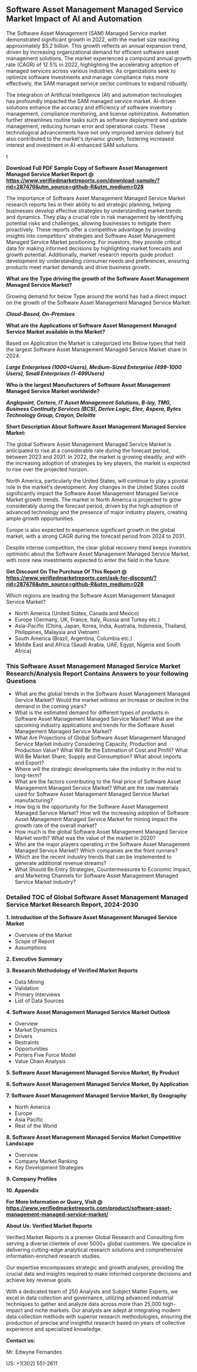 <h2>Software Asset Management Managed Service Market Impact of AI and Automation</h2><p>The Software Asset Management (SAM) Managed Service market demonstrated significant growth in 2022, with the market size reaching approximately $5.2 billion. This growth reflects an annual expansion trend, driven by increasing organizational demand for efficient software asset management solutions. The market experienced a compound annual growth rate (CAGR) of 12.5% in 2022, highlighting the accelerating adoption of managed services across various industries. As organizations seek to optimize software investments and manage compliance risks more effectively, the SAM managed service sector continues to expand robustly.</p><p>The integration of Artificial Intelligence (AI) and automation technologies has profoundly impacted the SAM managed service market. AI-driven solutions enhance the accuracy and efficiency of software inventory management, compliance monitoring, and license optimization. Automation further streamlines routine tasks such as software deployment and update management, reducing human error and operational costs. These technological advancements have not only improved service delivery but also contributed to the market's dynamic growth, fostering increased interest and investment in AI-enhanced SAM solutions.</p>t</p><p id="" class=""><strong>Download Full PDF Sample Copy of Software Asset Management Managed Service Market Report @ <a href="https://www.verifiedmarketreports.com/download-sample/?rid=287476&utm_source=github-R&utm_medium=028" target="_blank">https://www.verifiedmarketreports.com/download-sample/?rid=287476&utm_source=github-R&utm_medium=028</a></strong></p><p>The importance of&nbsp;Software Asset Management Managed Service Market research reports lies in their ability to aid strategic planning, helping businesses develop effective strategies by understanding market trends and dynamics. They play a crucial role in risk management by identifying potential risks and challenges, allowing businesses to mitigate them proactively. These reports offer a competitive advantage by providing insights into competitors' strategies and Software Asset Management Managed Service Market positioning. For investors, they provide critical data for making informed decisions by highlighting market forecasts and growth potential. Additionally, market research reports guide product development by understanding consumer needs and preferences, ensuring products meet market demands and drive business growth.</p><p><strong>What are the&nbsp;Type driving the growth of the Software Asset Management Managed Service Market?</strong></p><p id="" class="">Growing demand for below Type around the world has had a direct impact on the growth of the Software Asset Management Managed Service Market:</p><em><strong>Cloud-Based, On-Premises</strong></em></p><strong>What are the&nbsp;Applications&nbsp;of Software Asset Management Managed Service Market available in the Market?</strong></p><p id="" class="">Based on Application the Market is categorized into Below types that held the largest Software Asset Management Managed Service Market share In 2024.</p><em><strong>Large Enterprises (1000+Users), Medium-Sized Enterprise (499-1000 Users), Small Enterprises (1-499Users)</strong></em></p><strong>Who is the largest Manufacturers of Software Asset Management Managed Service Market worldwide?</strong></p><p><em><strong>Anglepoint, Certero, IT Asset Management Solutions, B-lay, TMG, Business Continuity Services (BCS), Derive Logic, Elee, Aspera, Bytes Technology Group, Crayon, Deloitte</strong></em></p><p id="" class=""><strong>Short Description About Software Asset Management Managed Service Market:</strong></p><p>The global Software Asset Management Managed Service Market is anticipated to rise at a considerable rate during the forecast period, between 2023 and 2031. In 2022, the market is growing steadily, and with the increasing adoption of strategies by key players, the market is expected to rise over the projected horizon.</p><p>North America, particularly the United States, will continue to play a pivotal role in the market's development. Any changes in the United States could significantly impact the Software Asset Management Managed Service Market growth trends. The market in North America is projected to grow considerably during the forecast period, driven by the high adoption of advanced technology and the presence of major industry players, creating ample growth opportunities.</p><p>Europe is also expected to experience significant growth in the global market, with a strong CAGR during the forecast period from 2024 to 2031.</p><p>Despite intense competition, the clear global recovery trend keeps investors optimistic about the Software Asset Management Managed Service Market, with more new investments expected to enter the field in the future.</p><p id="" class=""><strong>Get Discount On The Purchase Of This Report @ <a href="https://www.verifiedmarketreports.com/ask-for-discount/?rid=287476&utm_source=github-R&utm_medium=028" target="_blank">https://www.verifiedmarketreports.com/ask-for-discount/?rid=287476&utm_source=github-R&utm_medium=028</a></strong></p>Which regions are leading the Software Asset Management Managed Service Market?</p><ul><li>North America (United States, Canada and Mexico)</li><li>Europe (Germany, UK, France, Italy, Russia and Turkey etc.)</li><li>Asia-Pacific (China, Japan, Korea, India, Australia, Indonesia, Thailand, Philippines, Malaysia and Vietnam)</li><li>South America (Brazil, Argentina, Columbia etc.)</li><li>Middle East and Africa (Saudi Arabia, UAE, Egypt, Nigeria and South Africa)</li></ul><h3 id="" class="">This Software Asset Management Managed Service Market Research/Analysis Report Contains Answers to your following Questions</h3><ul><li>What are the global trends in the Software Asset Management Managed Service Market? Would the market witness an increase or decline in the demand in the coming years?</li><li>What is the estimated demand for different types of products in Software Asset Management Managed Service Market? What are the upcoming industry applications and trends for the Software Asset Management Managed Service Market?</li><li>What Are Projections of Global Software Asset Management Managed Service Market Industry Considering Capacity, Production and Production Value? What Will Be the Estimation of Cost and Profit? What Will Be Market Share, Supply and Consumption? What about imports and Export?</li><li>Where will the strategic developments take the industry in the mid to long-term?</li><li>What are the factors contributing to the final price of Software Asset Management Managed Service Market? What are the raw materials used for Software Asset Management Managed Service Market manufacturing?</li><li>How big is the opportunity for the Software Asset Management Managed Service Market? How will the increasing adoption of Software Asset Management Managed Service Market for mining impact the growth rate of the overall market?</li><li>How much is the global Software Asset Management Managed Service Market worth? What was the value of the market In 2020?</li><li>Who are the major players operating in the Software Asset Management Managed Service Market? Which companies are the front runners?</li><li>Which are the recent industry trends that can be implemented to generate additional revenue streams?</li><li>What Should Be Entry Strategies, Countermeasures to Economic Impact, and Marketing Channels for Software Asset Management Managed Service Market Industry?</li></ul><h3 id="" class="">Detailed TOC of Global Software Asset Management Managed Service Market Research Report, 2024-2030</h3><p id="" class=""><strong>1. Introduction of the Software Asset Management Managed Service Market</strong></p><ul><li>Overview of the Market</li><li>Scope of Report</li><li>Assumptions</li></ul><p id="" class=""><strong>2. Executive Summary</strong></p><p id="" class=""><strong>3. Research Methodology of Verified Market Reports</strong></p><ul><li>Data Mining</li><li>Validation</li><li>Primary Interviews</li><li>List of Data Sources</li></ul><p id="" class=""><strong>4. Software Asset Management Managed Service Market Outlook</strong></p><ul><li>Overview</li><li>Market Dynamics</li><li>Drivers</li><li>Restraints</li><li>Opportunities</li><li>Porters Five Force Model</li><li>Value Chain Analysis</li></ul><p id="" class=""><strong>5. Software Asset Management Managed Service Market, By Product</strong></p><p id="" class=""><strong>6. Software Asset Management Managed Service Market, By Application</strong></p><p id="" class=""><strong>7. Software Asset Management Managed Service Market, By Geography</strong></p><ul><li>North America</li><li>Europe</li><li>Asia Pacific</li><li>Rest of the World</li></ul><p id="" class=""><strong>8. Software Asset Management Managed Service Market Competitive Landscape</strong></p><ul><li>Overview</li><li>Company Market Ranking</li><li>Key Development Strategies</li></ul><p id="" class=""><strong>9. Company Profiles</strong></p><p id="" class=""><strong>10. Appendix</strong></p><p id="" class=""><strong>For More Information or Query, Visit @ <a href="https://www.verifiedmarketreports.com/product/software-asset-management-managed-service-market/" target="_blank">https://www.verifiedmarketreports.com/product/software-asset-management-managed-service-market/</a></strong></p><p id="" class=""><strong>About Us: Verified Market Reports</strong></p><p id="" class="">Verified Market Reports is a premier Global Research and Consulting firm serving a diverse clientele of over 5000+ global customers. We specialize in delivering cutting-edge analytical research solutions and comprehensive information-enriched research studies.</p><p id="" class="">Our expertise encompasses strategic and growth analyses, providing the crucial data and insights required to make informed corporate decisions and achieve key revenue goals.</p><p id="" class="">With a dedicated team of 250 Analysts and Subject Matter Experts, we excel in data collection and governance, utilizing advanced industrial techniques to gather and analyze data across more than 25,000 high-impact and niche markets. Our analysts are adept at integrating modern data collection methods with superior research methodologies, ensuring the production of precise and insightful research based on years of collective experience and specialized knowledge.</p><p id="" class=""><strong>Contact us:</strong></p><p id="" class="">Mr. Edwyne Fernandes</p><p id="" class="">US: +1(302) 551-2611</p>